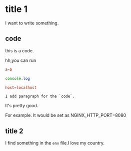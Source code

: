# title 1

I want to write something.

## code


this is a code.

hh,you can run

```conf
a=b
```

```js
console.log
```

```conf
host=localhost
```

```text
I add paragraph for the `code`.
```

It's pretty good.

For example. It would be set as NGINX_HTTP_PORT=8080

## title 2

I find something in the `env` file.I love my country.
